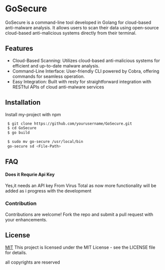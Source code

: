 
# GoSecure


GoSecure is a command-line tool developed in Golang for cloud-based anti-malware analysis. It allows users to scan their data using open-source cloud-based anti-malicious systems directly from their terminal.
## Features

- Cloud-Based Scanning: Utilizes cloud-based anti-malicious systems for efficient and up-to-date malware analysis.
- Command-Line Interface: User-friendly CLI powered by Cobra, offering commands for seamless operation.
- Easy Integration: Built with resty for straightforward integration with RESTful APIs of cloud anti-malware services


## Installation

Install my-project with npm

```bash
 $ git clone https://github.com/yourusername/GoSecure.git
 $ cd GoSecure
 $ go build
```
```bash
 $ sudo mv go-secure /usr/local/bin
 go-secure sd <File-Path>
```
## FAQ

#### Does it Requrie Api Key

Yes,it needs an API key From Virus Total as now more functionality will be added as i progress with the development

### Contribution
Contributions are welcome! Fork the repo and submit a pull request with your enhancements.


## License

[MIT](https://choosealicense.com/licenses/mit/) This project is licensed under the MIT License - see the LICENSE file for details.

all copyrights are reserved 

